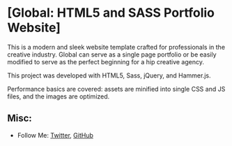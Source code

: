 # [Global: HTML5 and SASS Portfolio Website]

This is a modern and sleek website template crafted for professionals in the creative industry. Global can serve as a single page portfolio or be easily modified to serve as the perfect beginning for a hip creative agency.

This project was developed with HTML5, Sass, jQuery, and Hammer.js.

Performance basics are covered: assets are minified into single CSS and JS files, and the images are optimized.

## Misc:
* Follow Me: [Twitter](https://twitter.com/manuchim_ix), [GitHub](https://github.com/mxnuchim)
